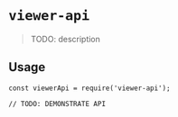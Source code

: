 # `viewer-api`

> TODO: description

## Usage

```
const viewerApi = require('viewer-api');

// TODO: DEMONSTRATE API
```
